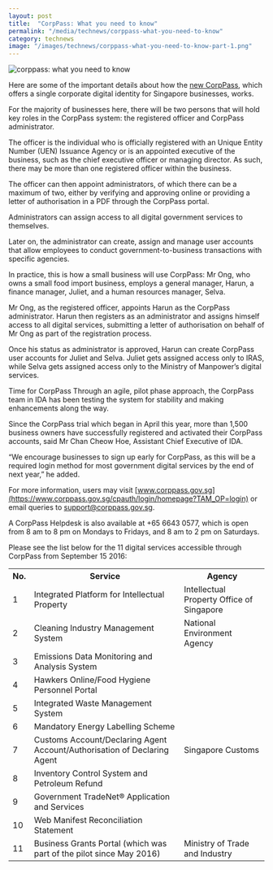 ```yaml
---
layout: post
title:  "CorpPass: What you need to know"
permalink: "/media/technews/corppass-what-you-need-to-know"
category: technews
image: "/images/technews/corppass-what-you-need-to-know-part-1.png"
---
```


![corppass: what you need to know]({{site.baseurl}}/images/technews/corppass-what-you-need-to-know-part-1.png)

Here are some of the important details about how the [new CorpPass](https://www.tech.gov.sg/IDA.html), which offers a single corporate digital identity for Singapore businesses, works.

For the majority of businesses here, there will be two persons that will hold key roles in the CorpPass system: the registered officer and CorpPass administrator. 

The officer is the individual who is officially registered with an Unique Entity Number (UEN) Issuance Agency or is an appointed executive of the business, such as the chief executive officer or managing director. As such, there may be more than one registered officer within the business.

The officer can then appoint administrators, of which there can be a maximum of two, either by verifying and approving online or providing a letter of authorisation in a PDF through the CorpPass portal. 

Administrators can assign access to all digital government services to themselves. 

Later on, the administrator can create, assign and manage user accounts that allow employees to conduct government-to-business transactions with specific agencies.

In practice, this is how a small business will use CorpPass: Mr Ong, who owns a small food import business, employs a general manager, Harun, a finance manager, Juliet, and a human resources manager, Selva. 

Mr Ong, as the registered officer, appoints Harun as the CorpPass administrator. Harun then registers as an administrator and assigns himself access to all digital services, submitting a letter of authorisation on behalf of Mr Ong as part of the registration process. 

Once his status as administrator is approved, Harun can create CorpPass user accounts for Juliet and Selva. Juliet gets assigned access only to IRAS, while Selva gets assigned access only to the Ministry of Manpower’s digital services. 

Time for CorpPass
Through an agile, pilot phase approach, the CorpPass team in IDA has been testing the system for stability and making enhancements along the way.

Since the CorpPass trial which began in April this year, more than 1,500 business owners have successfully registered and activated their CorpPass accounts, said Mr Chan Cheow Hoe, Assistant Chief Executive of IDA.

“We encourage businesses to sign up early for CorpPass, as this will be a required login method for most government digital services by the end of next year,” he added.

For more information, users may visit [www.corppass.gov.sg](https://www.corppass.gov.sg/cpauth/login/homepage?TAM_OP=login) or email queries to support@corppass.gov.sg.

A CorpPass Helpdesk is also available at +65 6643 0577, which is open from 8 am to 8 pm on Mondays to Fridays, and 8 am to 2 pm on Saturdays. 

Please see the list below for the 11 digital services accessible through CorpPass from September 15 2016:

<table>
  <tr>
    <th>No.</th>
    <th>Service</th>
    <th>Agency</th>
  </tr>
  <tr>
    <td>1</td>
    <td>Integrated Platform for Intellectual Property</td>
    <td>Intellectual Property Office of Singapore</td>
  </tr>
  <tr>
    <td>2</td>
    <td>Cleaning Industry Management System</td>
    <td>National Environment Agency</td>
  </tr>
  <tr>
    <td>3</td>
    <td>Emissions Data Monitoring and Analysis System</td>
    <td></td>
  </tr>
  <tr>
    <td>4</td>
    <td>Hawkers Online/Food Hygiene Personnel Portal</td>
    <td></td>
  </tr>
  <tr>
    <td>5</td>
    <td>Integrated Waste Management System</td>
    <td></td>
  </tr>
  <tr>
    <td>6</td>
    <td>Mandatory Energy Labelling Scheme</td>
    <td></td>
  </tr>
  <tr>
    <td>7</td>
    <td>Customs Account/Declaring Agent Account/Authorisation of Declaring Agent</td>
    <td>Singapore Customs</td>
  </tr>
  <tr>
    <td>8</td>
    <td>Inventory Control System and Petroleum Refund</td>
    <td></td>
  </tr>
  <tr>
    <td>9</td>
    <td>Government TradeNet® Application and Services</td>
    <td></td>
  </tr>
  <tr>
    <td>10</td>
    <td>Web Manifest Reconciliation Statement</td>
    <td></td>
  </tr>
  <tr>
    <td>11</td>
    <td>Business Grants Portal (which was part of the pilot since May 2016)</td>
    <td>Ministry of Trade and Industry</td>
  </tr>
</table>
